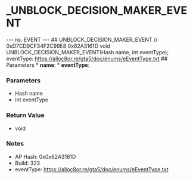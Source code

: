 # _UNBLOCK_DECISION_MAKER_EVENT

--- ns: EVENT --- ## UNBLOCK_DECISION_MAKER_EVENT  // 0xD7CD9CF34F2C99E8 0x62A3161D void UNBLOCK_DECISION_MAKER_EVENT(Hash name, int eventType);  eventType: https://alloc8or.re/gta5/doc/enums/eEventType.txt  ## Parameters * **name**: * **eventType**:

### Parameters
* Hash name
* int eventType

### Return Value
* void

### Notes
* AP Hash: 0x0x62A3161D
* Build: 323
* eventType: https://alloc8or.re/gta5/doc/enums/eEventType.txt

